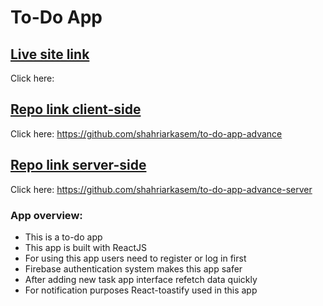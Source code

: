 # To-Do App

## [Live site link]()
Click here: 

## [Repo link client-side](https://github.com/shahriarkasem/to-do-app-advance)
Click here: https://github.com/shahriarkasem/to-do-app-advance 
## [Repo link server-side](https://github.com/shahriarkasem/to-do-app-advance-server)
Click here: https://github.com/shahriarkasem/to-do-app-advance-server

### App overview: 
* This is a to-do app
* This app is built with ReactJS
* For using this app users need to register or log in first 
* Firebase authentication system makes this app safer 
* After adding new task app interface refetch data quickly 
* For notification purposes React-toastify used in this app
